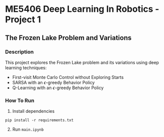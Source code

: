 # ME5406 Deep Learning In Robotics - Project 1

## The Frozen Lake Problem and Variations

### Description

This project explores the Frozen Lake problem and its variations using deep learning techniques: 
- First-visit Monte Carlo Control without Exploring Starts
- SARSA with an $\epsilon$-greedy Behavior Policy
- Q-Learning with an $\epsilon$-greedy Behavior Policy

### How To Run
1. Install dependencies
```
pip install -r requirements.txt
```
2. Run ```main.ipynb```